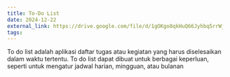 ```yaml
---
title: To-Do List
date: 2024-12-22
external_link: https://drive.google.com/file/d/1gOKgo8qkHuQ66Jyhbq5rrWjeHcVjnCDV/view?usp=sharing
tags:
---
```


To do list adalah aplikasi daftar tugas atau kegiatan yang harus diselesaikan dalam waktu tertentu. To do list dapat dibuat untuk berbagai keperluan, seperti untuk mengatur jadwal harian, mingguan, atau bulanan

<!--more-->
